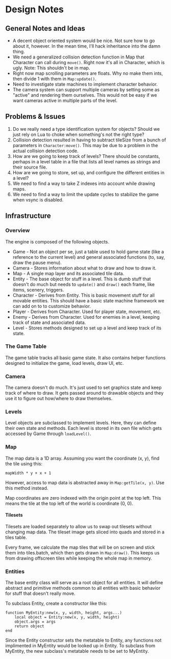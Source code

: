 # Design Notes

## General Notes and Ideas
* A decent object oriented system would be nice. Not sure how to go about it, however. In the mean time, I'll hack inheritance into the damn thing.
* We need a generalized collision detection function in Map that Character can call during `move()`. Right now it's all in Character, which is ugly. Note: This shouldn't be in map.
* Right now map scrolling parameters are floats. Why no make them ints, then divide 1 with them in `Map:update()`.
* Need to investigate state machines to implement character behavior.
* The camera system can support multiple cameras by setting some as "active" and rendering them ourselves. This would not be easy if we want cameras active in multiple parts of the level.


## Problems & Issues
1.	Do we really need a type identification system for objects? Should we just rely on Lua to choke when something's not the right type?
2.	Collision detection resulted in having to subtract tileSize from a bunch of parameters in `Character:move()`. This may be due to a problem in the actual collision detection code.
3.	How are we going to keep track of levels? There should be constants, perhaps in a level table in a file that lists all level names as strings and their source file.
4.	How are we going to store, set up, and configure the different entities in a level?
5. We need to find a way to take Z indexes into account while drawing maps.
6. We need to find a way to limit the update cycles to stabilize the game when vsync is disabled.

## Infrastructure

### Overview
The engine is composed of the following objects. 

* Game - Not an object per se, just a table used to hold game state (like a reference to the current level) and general associated functions (to, say, draw the pause menu).
* Camera - Stores information about what to draw and how to draw it.
* Map - A single map layer and its associated tile data.
* Entity - The base object for stuff in a level. This is dumb stuff that doesn't do much but needs to `update()` and `draw()` each frame, like items, scenery, triggers.
* Character - Derives from Entity. This is basic movement stuff for all movable entities. This should have a basic state machine framework we can add on to to customize behavior.
* Player - Derives from Character. Used for player state, movement, etc.
* Enemy - Derives from Character. Used for enemies in a level, keeping track of state and associated data. 
* Level - Stores methods designed to set up a level and keep track of its state. 

### The Game Table
The game table tracks all basic game state. It also contains helper functions designed to initialize the game, load levels, draw UI, etc.

### Camera
The camera doesn't do much. It's just used to set graphics state and keep track of where to draw. It gets passed around to drawable objects and they use it to figure out how/where to draw themselves.

### Levels
Level objects are subclassed to implement levels. Here, they can define their own state and methods. Each level is stored in its own file which gets accessed by Game through `loadLevel()`.

### Map
The map data is a 1D array. Assuming you want the coordinate (x, y), find the tile using this:

	mapWidth * y + x + 1

However, access to map data is abstracted away in `Map:getTile(x, y)`. Use this method instead.

Map coordinates are zero indexed with the origin point at the top left. This means the tile at the top left of the world is coordinate (0, 0).

#### Tilesets
Tilesets are loaded separately to allow us to swap out tilesets without changing map data. The tileset image gets sliced into quads and stored in a tiles table.

Every frame, we calculate the map tiles that will be on screen and stick them into tiles.batch, which then gets drawn in `Map:draw()`. This keeps us from drawing offscreen tiles while keeping the whole map in memory.

### Entities
The base entity class will serve as a root object for all entities. It will define abstract and primitive methods common to all entities with basic behavior for stuff that doesn't really move.

To subclass Entity, create a constructor like this:

	function MyEntity:new(x, y, width, height, args...)
		local object = Entity:new(x, y, width, height)
		object.args = args
		return object
	end

Since the Entity constructor sets the metatable to Entity, any functions not implimented in MyEntity would be looked up in Entity. To subclass from MyEntity, the new subclass's metatable needs to be set to MyEntity.
